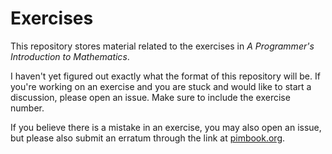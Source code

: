 # Exercises

This repository stores material related to the exercises in _A Programmer's
Introduction to Mathematics_.

I haven't yet figured out exactly what the format of this repository will be.
If you're working on an exercise and you are stuck and would like to start a
discussion, please open an issue. Make sure to include the exercise number.

If you believe there is a mistake in an exercise, you may also open an issue,
but please also submit an erratum through the link at
[pimbook.org](https://pimbook.org).

